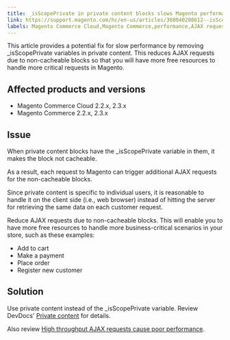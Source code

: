 ```yaml
---
title: _isScopePrivate in private content blocks slows Magento performance
link: https://support.magento.com/hc/en-us/articles/360040208612--isScopePrivate-in-private-content-blocks-slows-Magento-performance
labels: Magento Commerce Cloud,Magento Commerce,performance,AJAX requests,isScopePrivate,best practices,2.3.x,2.2.x
---
```


This article provides a potential fix for slow performance by removing \_isScopePrivate variables in private content. This reduces AJAX requests due to non-cacheable blocks so that you will have more free resources to handle more critical requests in Magento.

 Affected products and versions
------------------------------

 
 * Magento Commerce Cloud 2.2.x, 2.3.x
 * Magento Commerce 2.2.x, 2.3.x
 
 Issue
-----

 When private content blocks have the \_isScopePrivate variable in them, it makes the block not cacheable.

 As a result, each request to Magento can trigger additional AJAX requests for the non-cacheable blocks.

 Since private content is specific to individual users, it is reasonable to handle it on the client side (i.e., web browser) instead of hitting the server for retrieving the same data on each customer request.

 Reduce AJAX requests due to non-cacheable blocks. This will enable you to have more free resources to handle more business-critical scenarios in your store, such as these examples:

 
 * Add to cart
 * Make a payment
 * Place order
 * Register new customer
 
 Solution
--------

 Use private content instead of the \_isScopePrivate variable. Review DevDocs' [Private content](https://devdocs.magento.com/guides/v2.3/extension-dev-guide/cache/page-caching/private-content.html) for details.  
   
 Also review [High throughput AJAX requests cause poor performance](https://support.magento.com/hc/en-us/articles/360039286472).

